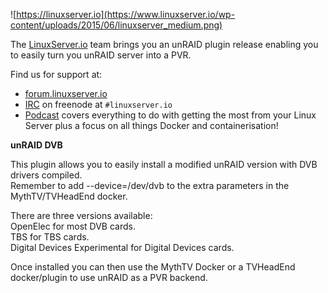 ![https://linuxserver.io](https://www.linuxserver.io/wp-content/uploads/2015/06/linuxserver_medium.png)

The [LinuxServer.io](https://linuxserver.io) team brings you an unRAID plugin release enabling you to easily turn you unRAID server into a PVR. 

Find us for support at:
* [forum.linuxserver.io](https://forum.linuxserver.io)
* [IRC](https://www.linuxserver.io/index.php/irc/) on freenode at `#linuxserver.io`
* [Podcast](https://www.linuxserver.io/index.php/category/podcast/) covers everything to do with getting the most from your Linux Server plus a focus on all things Docker and containerisation!


**unRAID DVB**

This plugin allows you to easily install a modified unRAID version with DVB drivers compiled.  
Remember to add --device=/dev/dvb to the extra parameters in the MythTV/TVHeadEnd docker.

There are three versions available:  
		OpenElec for most DVB cards.  
		TBS for TBS cards.                                   
		Digital Devices Experimental for Digital Devices cards.
		
Once installed you can then use the MythTV Docker or a TVHeadEnd docker/plugin to use unRAID as a PVR backend.
